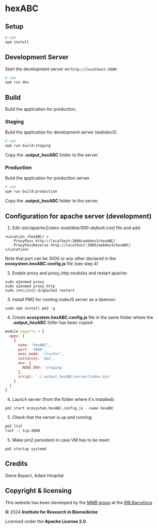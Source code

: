 # hexABC

## Setup

```bash
# npm
npm install
```

## Development Server

Start the development server on `http://localhost:3000`:

```bash
# npm
npm run dev
```

## Build

Build the application for production.

### Staging

Build the application for development server (webdev3).

```bash
# npm
npm run build:staging
```

Copy the **.output_hexABC** folder to the server.

### Production

Build the application for production server.

```bash
# npm
npm run build:production
```

Copy the **.output_hexABC** folder to the server.

## Configuration for apache server (development)

1. Edit */etc/apache2/sites-available/000-default.conf* file and add:

```apacheconf
<Location /hexABC/ >
    ProxyPass http://localhost:3000/webdev3/hexABC/
    ProxyPassReverse http://localhost:3000/webdev3/hexABC/
</Location>
```

Note that port can be 3000 or any other declared in the **ecosystem.hexABC.config.js** file (see step 4)

2. Enable proxy and proxy_http modules and restart apache:

```shell
sudo a2enmod proxy
sudo a2enmod proxy_http
sudo /etc/init.d/apache2 restart
```

3. Install PM2 for running nodeJS server as a daemon:

`sudo npm install pm2 -g`

4. Create **ecosystem.hexABC.config.js** file in the same folder where the **.output_hexABC** folfer has been copied:

```javascript
module.exports = {
  apps: [
    {
      name: 'hexABC',
      port: '3000',
      exec_mode: 'cluster',
      instances: 'max',
      env: {
	    NODE_ENV: 'staging'
      },
      script: './.output_hexABC/server/index.mjs'
    }
  ]
}
```

4. Launch server (from the folder where it's installed):

`pm2 start ecosystem.hexABC.config.js --name hexABC`

5. Check that the server is up and running:

```bash
pm2 list
lsof -i tcp:3000
```

5. Make pm2 persistent in case VM has to be reset:
    
`pm2 startup systemd`

## Credits

Genís Bayarri, Adam Hospital.

## Copyright & licensing

This website has been developed by the [MMB group](https://mmb.irbbarcelona.org) at the [IRB Barcelona](https://irbbarcelona.org).

© 2024 **Institute for Research in Biomedicine**

Licensed under the **Apache License 2.0**.

